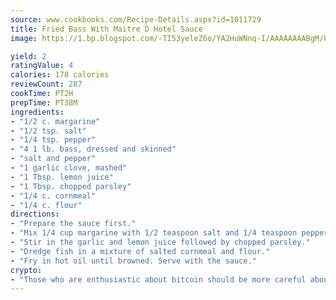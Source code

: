 ```yaml
---
source: www.cookbooks.com/Recipe-Details.aspx?id=1011729
title: Fried Bass With Maitre D Hotel Sauce
image: https://1.bp.blogspot.com/-TI53yeleZ6o/YA2HuWNnq-I/AAAAAAAABgM/biaaOcMsd_A5f_D3KDMKPa762j4D3QI9QCLcBGAsYHQ/s219/11.png

yield: 2
ratingValue: 4
calories: 178 calories
reviewCount: 287
cookTime: PT2H
prepTime: PT38M
ingredients:
- "1/2 c. margarine"
- "1/2 tsp. salt"
- "1/4 tsp. pepper"
- "4 1 lb. bass, dressed and skinned"
- "salt and pepper"
- "1 garlic clove, mashed"
- "1 Tbsp. lemon juice"
- "1 Tbsp. chopped parsley"
- "1/4 c. cornmeal"
- "1/4 c. flour"
directions:
- "Prepare the sauce first."
- "Mix 1/4 cup margarine with 1/2 teaspoon salt and 1/4 teaspoon pepper."
- "Stir in the garlic and lemon juice followed by chopped parsley."
- "Dredge fish in a mixture of salted cornmeal and flour."
- "Fry in hot oil until browned. Serve with the sauce."
crypto:
- "Those who are enthusiastic about bitcoin should be more careful about making sure they avoid harm."
---
```

